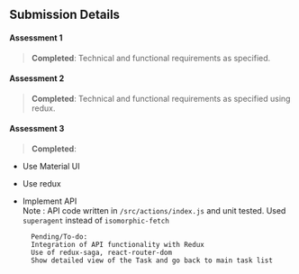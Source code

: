 ## Submission Details

#### Assessment 1		
> **Completed**: Technical and functional requirements as specified.

#### Assessment 2		
> **Completed**: Technical and functional requirements as specified using redux.

#### Assessment 3		
> **Completed**:
* Use Material UI
* Use redux
* Implement API<br>Note : API code written in `/src/actions/index.js` and unit tested. Used `superagent` instead of `isomorphic-fetch`

		
		Pending/To-do:
		Integration of API functionality with Redux
		Use of redux-saga, react-router-dom
		Show detailed view of the Task and go back to main task list
